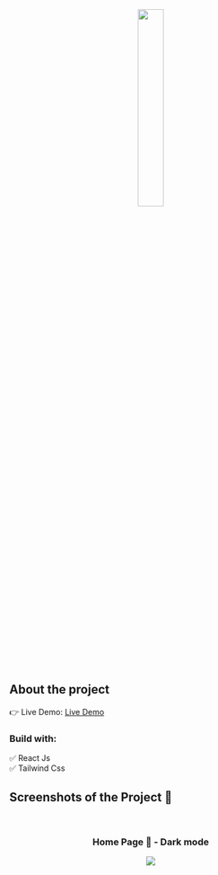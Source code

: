 <div align='center'><img style="width:30%" src='https://github-production-user-asset-6210df.s3.amazonaws.com/115411962/287537207-8a2231f4-2bbf-4a6a-8c51-28a3bca0abe5.png?X-Amz-Algorithm=AWS4-HMAC-SHA256&X-Amz-Credential=AKIAIWNJYAX4CSVEH53A%2F20231203%2Fus-east-1%2Fs3%2Faws4_request&X-Amz-Date=20231203T172941Z&X-Amz-Expires=300&X-Amz-Signature=d6945d93d25c5caa9892cf02ba148aef0e2983355f0f25949680be073d3e41b5&X-Amz-SignedHeaders=host&actor_id=0&key_id=0&repo_id=0'/></div>

<h2>About the project</h2>

👉 Live Demo: <a target="_blank" href='https://ka-movies.netlify.app/'>Live Demo</a>

<h3>Build with:</h3>

✅ React Js <br>
✅ Tailwind Css

<h2>Screenshots of the Project 📸</h2>
<br>
<h3 align='center'>Home Page 🏡 - Dark mode</h3>

<div align='center'>
<img src='https://github-production-user-asset-6210df.s3.amazonaws.com/115411962/287537786-76971ae0-d451-4076-9ffc-0fd5cfc6cc74.png?X-Amz-Algorithm=AWS4-HMAC-SHA256&X-Amz-Credential=AKIAIWNJYAX4CSVEH53A%2F20231203%2Fus-east-1%2Fs3%2Faws4_request&X-Amz-Date=20231203T173751Z&X-Amz-Expires=300&X-Amz-Signature=c914d37a04d37f43486ea2acd952cedacd9e06b03a84c89fe2ac80d3a7330446&X-Amz-SignedHeaders=host&actor_id=0&key_id=0&repo_id=0'>

</div>
